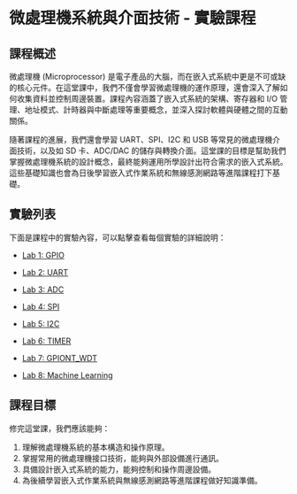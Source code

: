 # 微處理機系統與介面技術 - 實驗課程

## 課程概述
微處理機 (Microprocessor) 是電子產品的大腦，而在嵌入式系統中更是不可或缺的核心元件。在這堂課中，我們不僅會學習微處理機的運作原理，還會深入了解如何收集資料並控制周邊裝置。課程內容涵蓋了嵌入式系統的架構、寄存器和 I/O 管理、地址模式、計時器與中斷處理等重要概念，並深入探討軟體與硬體之間的互動關係。

隨著課程的進展，我們還會學習 UART、SPI、I2C 和 USB 等常見的微處理機介面技術，以及如 SD 卡、ADC/DAC 的儲存與轉換介面。這堂課的目標是幫助我們掌握微處理機系統的設計概念，最終能夠運用所學設計出符合需求的嵌入式系統。這些基礎知識也會為日後學習嵌入式作業系統和無線感測網路等進階課程打下基礎。

## 實驗列表
下面是課程中的實驗內容，可以點擊查看每個實驗的詳細說明：

- [Lab 1: GPIO](./lab1)               
 
- [Lab 2: UART](./lab2)                

- [Lab 3: ADC](./lab3)        

- [Lab 4: SPI](./lab4)               

- [Lab 5: I2C](./lab5)               

- [Lab 6: TIMER](./lab6)              

- [Lab 7: GPIONT_WDT](./lab7)        

- [Lab 8: Machine Learning](./lab8)   



## 課程目標
修完這堂課，我們應該能夠：
1. 理解微處理機系統的基本構造和操作原理。
2. 掌握常用的微處理機接口技術，能夠與外部設備進行通訊。
3. 具備設計嵌入式系統的能力，能夠控制和操作周邊設備。
4. 為後續學習嵌入式作業系統與無線感測網路等進階課程做好知識準備。


